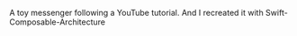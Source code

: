 A toy messenger following a YouTube tutorial. And I recreated it with Swift-Composable-Architecture
